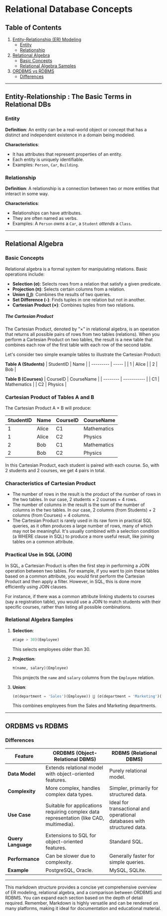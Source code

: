 # Relational Database Concepts

## Table of Contents
1. [Entity-Relationship (ER) Modeling](#entity-relationship-er-modeling)
   - [Entity](#entity)
   - [Relationship](#relationship)
2. [Relational Algebra](#relational-algebra)
   - [Basic Concepts](#basic-concepts)
   - [Relational Algebra Samples](#relational-algebra-samples)
3. [ORDBMS vs RDBMS](#ordbms-vs-rdbms)
   - [Differences](#differences)

---

## Entity-Relationship : The Basic Terms  in Relational DBs

### Entity

**Definition**: An entity can be a real-world object or concept that has a distinct and independent existence in a domain being modeled. 

**Characteristics**:
- It has attributes that represent properties of an entity.
- Each entity is uniquely identifiable.
- Examples: `Person`, `Car`, `Building`.

### Relationship

**Definition**: A relationship is a connection between two or more entities that interact in some way.

**Characteristics**:
- Relationships can have attributes.
- They are often named as verbs.
- Examples: A `Person` _owns_ a `Car`, a `Student` _attends_ a `Class`.

---

## Relational Algebra

### Basic Concepts

Relational algebra is a formal system for manipulating relations. Basic operations include:

- **Selection (σ)**: Selects rows from a relation that satisfy a given predicate.
- **Projection (π)**: Selects certain columns from a relation.
- **Union (⋃)**: Combines the results of two queries.
- **Set Difference (-)**: Finds tuples in one relation but not in another.
- **Cartesian Product (×)**: Combines tuples from two relations.

##### The Cartesian Product

The Cartesian Product, denoted by "×" in relational algebra, is an operation that returns all possible pairs of rows from two tables (relations). When you perform a Cartesian Product on two tables, the result is a new table that combines each row of the first table with each row of the second table.

Let's consider two simple example tables to illustrate the Cartesian Product:

**Table A (Students)**
| StudentID | Name  |
| --------- | ----- |
| 1         | Alice |
| 2         | Bob   |

**Table B (Courses)**
| CourseID | CourseName  |
| -------- | ----------- |
| C1       | Mathematics |
| C2       | Physics     |

### Cartesian Product of Tables A and B

The Cartesian Product A × B will produce:

| StudentID | Name  | CourseID | CourseName  |
| --------- | ----- | -------- | ----------- |
| 1         | Alice | C1       | Mathematics |
| 1         | Alice | C2       | Physics     |
| 2         | Bob   | C1       | Mathematics |
| 2         | Bob   | C2       | Physics     |

In this Cartesian Product, each student is paired with each course. So, with 2 students and 2 courses, we get 4 pairs in total.

### Characteristics of Cartesian Product

- The number of rows in the result is the product of the number of rows in the two tables. In our case, 2 students × 2 courses = 4 rows.
- The number of columns in the result is the sum of the number of columns in the two tables. In our case, 2 columns (from Students) + 2 columns (from Courses) = 4 columns.
- The Cartesian Product is rarely used in its raw form in practical SQL queries, as it often produces a large number of rows, many of which may not be meaningful. It's usually combined with a selection condition (a WHERE clause in SQL) to produce a more useful result, like joining tables on a common attribute.

### Practical Use in SQL (JOIN)

In SQL, a Cartesian Product is often the first step in performing a JOIN operation between two tables. For example, if you want to join these tables based on a common attribute, you would first perform the Cartesian Product and then apply a filter. However, in SQL, this is done more efficiently using JOIN clauses. 

For instance, if there was a common attribute linking students to courses (say a registration table), you would use a JOIN to match students with their specific courses, rather than listing all possible combinations.



### Relational Algebra Samples

1. **Selection**:
   ```sql
   σ(age > 30)(Employee)
   ```
   This selects employees older than 30.

2. **Projection**:
   ```sql
   π(name, salary)(Employee)
   ```
   This projects the `name` and `salary` columns from the `Employee` relation.

3. **Union**:
   ```sql
   (σ(department = 'Sales')(Employee)) ⋃ (σ(department = 'Marketing')(Employee))
   ```
   This combines employees from the Sales and Marketing departments.

---

## ORDBMS vs RDBMS

### Differences

| Feature            | ORDBMS (Object-Relational DBMS)                              | RDBMS (Relational DBMS)                                      |
| ------------------ | ------------------------------------------------------------ | ------------------------------------------------------------ |
| **Data Model**     | Extends relational model with object-oriented features.      | Purely relational model.                                     |
| **Complexity**     | More complex, handles complex data types.                    | Simpler, primarily for structured data.                      |
| **Use Case**       | Suitable for applications requiring complex data representation (like CAD, multimedia). | Ideal for transactional and operational databases with structured data. |
| **Query Language** | Extensions to SQL for object-oriented features.              | Standard SQL.                                                |
| **Performance**    | Can be slower due to complexity.                             | Generally faster for simple queries.                         |
| **Example**        | PostgreSQL, Oracle.                                          | MySQL, SQLite.                                               |

---

This markdown structure provides a concise yet comprehensive overview of ER modeling, relational algebra, and a comparison between ORDBMS and RDBMS. You can expand each section based on the depth of detail required. Remember, Markdown is highly versatile and can be rendered on many platforms, making it ideal for documentation and educational material.